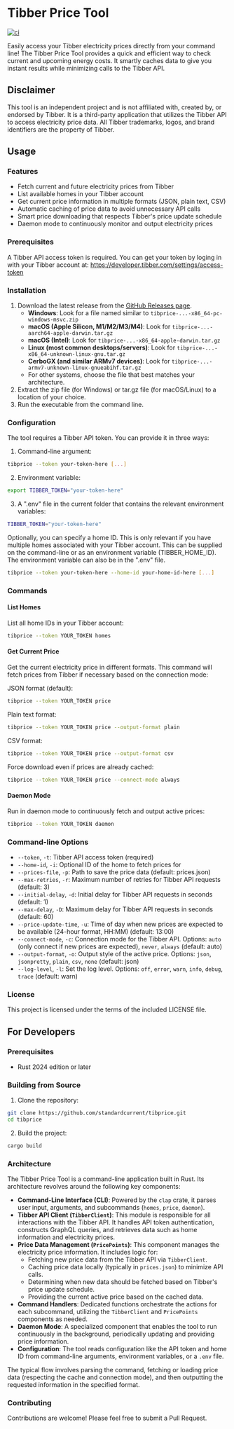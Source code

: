 # Tibber Price Tool
[![ci](https://github.com/standardcurrent/tibprice/actions/workflows/ci.yml/badge.svg)](https://github.com/standardcurrent/tibprice/actions/workflows/ci.yml)

Easily access your Tibber electricity prices directly from your command line! The Tibber Price Tool provides a quick and efficient way to check current and upcoming energy costs. It smartly caches data to give you instant results while minimizing calls to the Tibber API.

## Disclaimer

This tool is an independent project and is not affiliated with, created by, or endorsed by Tibber. It is a third-party application that utilizes the Tibber API to access electricity price data. All Tibber trademarks, logos, and brand identifiers are the property of Tibber.

## Usage

### Features

- Fetch current and future electricity prices from Tibber
- List available homes in your Tibber account
- Get current price information in multiple formats (JSON, plain text, CSV)
- Automatic caching of price data to avoid unnecessary API calls
- Smart price downloading that respects Tibber's price update schedule
- Daemon mode to continuously monitor and output electricity prices

### Prerequisites

A Tibber API access token is required. You can get your token by loging in with your Tibber account at:
https://developer.tibber.com/settings/access-token


### Installation

1. Download the latest release from the [GitHub Releases page](https://github.com/standardcurrent/tibprice/releases).
    *   **Windows**: Look for a file named similar to `tibprice-...-x86_64-pc-windows-msvc.zip`
    *   **macOS (Apple Silicon, M1/M2/M3/M4)**: Look for `tibprice-...-aarch64-apple-darwin.tar.gz`
    *   **macOS (Intel)**: Look for `tibprice-...-x86_64-apple-darwin.tar.gz`
    *   **Linux (most common desktops/servers)**: Look for `tibprice-...-x86_64-unknown-linux-gnu.tar.gz`
    *   **CerboGX (and similar ARMv7 devices)**: Look for `tibprice-...-armv7-unknown-linux-gnueabihf.tar.gz`
    *   For other systems, choose the file that best matches your architecture.
2. Extract the zip file (for Windows) or tar.gz file (for macOS/Linux) to a location of your choice.
3. Run the executable from the command line.

### Configuration

The tool requires a Tibber API token. You can provide it in three ways:

1. Command-line argument:
```bash
tibprice --token your-token-here [...]
```

2. Environment variable:
```bash
export TIBBER_TOKEN="your-token-here"
```

3. A ".env" file in the current folder that contains the relevant environment variables:
```bash
TIBBER_TOKEN="your-token-here"
```

Optionally, you can specify a home ID. This is only relevant if you have multiple homes associated with your Tibber account. This can be supplied on the command-line or as an environment variable (TIBBER_HOME_ID). The environment variable can also be in the ".env" file.

```bash
tibprice --token your-token-here --home-id your-home-id-here [...]
```

### Commands

#### List Homes

List all home IDs in your Tibber account:
```bash
tibprice --token YOUR_TOKEN homes
```

#### Get Current Price

Get the current electricity price in different formats. This command will fetch prices from Tibber if necessary based on the connection mode:

JSON format (default):
```bash
tibprice --token YOUR_TOKEN price
```

Plain text format:
```bash
tibprice --token YOUR_TOKEN price --output-format plain
```

CSV format:
```bash
tibprice --token YOUR_TOKEN price --output-format csv
```

Force download even if prices are already cached:
```bash
tibprice --token YOUR_TOKEN price --connect-mode always
```

#### Daemon Mode

Run in daemon mode to continuously fetch and output active prices:
```bash
tibprice --token YOUR_TOKEN daemon
```

### Command-line Options

- `--token`, `-t`: Tibber API access token (required)
- `--home-id`, `-i`: Optional ID of the home to fetch prices for
- `--prices-file`, `-p`: Path to save the price data (default: prices.json)
- `--max-retries`, `-r`: Maximum number of retries for Tibber API requests (default: 3)
- `--initial-delay`, `-d`: Initial delay for Tibber API requests in seconds (default: 1)
- `--max-delay`, `-D`: Maximum delay for Tibber API requests in seconds (default: 60)
- `--price-update-time`, `-u`: Time of day when new prices are expected to be available (24-hour format, HH:MM) (default: 13:00)
- `--connect-mode`, `-c`: Connection mode for the Tibber API. Options: `auto` (only connect if new prices are expected), `never`, `always` (default: auto)
- `--output-format`, `-o`: Output style of the active price. Options: `json`, `jsonpretty`, `plain`, `csv`, `none` (default: json)
- `--log-level`, `-l`: Set the log level. Options: `off`, `error`, `warn`, `info`, `debug`, `trace` (default: warn)

### License

This project is licensed under the terms of the included LICENSE file.

## For Developers

### Prerequisites

- Rust 2024 edition or later

### Building from Source

1. Clone the repository:
```bash
git clone https://github.com/standardcurrent/tibprice.git
cd tibprice
```

2. Build the project:
```bash
cargo build
```

### Architecture

The Tibber Price Tool is a command-line application built in Rust. Its architecture revolves around the following key components:

*   **Command-Line Interface (CLI)**: Powered by the `clap` crate, it parses user input, arguments, and subcommands (`homes`, `price`, `daemon`).
*   **Tibber API Client (`TibberClient`)**: This module is responsible for all interactions with the Tibber API. It handles API token authentication, constructs GraphQL queries, and retrieves data such as home information and electricity prices.
*   **Price Data Management (`PricePoints`)**: This component manages the electricity price information. It includes logic for:
    *   Fetching new price data from the Tibber API via `TibberClient`.
    *   Caching price data locally (typically in `prices.json`) to minimize API calls.
    *   Determining when new data should be fetched based on Tibber's price update schedule.
    *   Providing the current active price based on the cached data.
*   **Command Handlers**: Dedicated functions orchestrate the actions for each subcommand, utilizing the `TibberClient` and `PricePoints` components as needed.
*   **Daemon Mode**: A specialized component that enables the tool to run continuously in the background, periodically updating and providing price information.
*   **Configuration**: The tool reads configuration like the API token and home ID from command-line arguments, environment variables, or a `.env` file.

The typical flow involves parsing the command, fetching or loading price data (respecting the cache and connection mode), and then outputting the requested information in the specified format.

### Contributing

Contributions are welcome! Please feel free to submit a Pull Request.